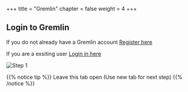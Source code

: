 +++
title = "Gremlin"
chapter = false
weight = 4
+++

## Login to Gremlin 

If you do not already have a Gremlin account [Register here](https://gremlin.com/free)

If you are a exsiting user [Login in here](https://app.gremlin.com/login)


![Step 1](/images/lab1/gremlin_dashboard.png)

{{% notice tip %}}
Leave this tab open (Use new tab for next step)
{{% /notice %}}

